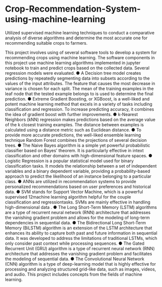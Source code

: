 # Crop-Recommendation-System-using-machine-learning
Utilized supervised machine learning techniques to conduct a comparative analysis of diverse algorithms and determine the most accurate one for recommending suitable crops to farmers.

This project involves using of several software tools to develop a system for recommending crops using machine learning. The software components in this project use machine learning algorithms implemented in jupyter notebook to train and predict crops based on the collected data. Several regression models were evaluated. 
● A Decision tree model creates predictions by repeatedly segmenting data into subsets according to the values of the input attributes. The feature that causes the most decrease in variance is chosen for each split. The mean of the training examples in the leaf node that the tested example belongs to is used to determine the final prediction. 
● Extreme Gradient Boosting, or XGBoost, is a well-liked and potent machine learning method that excels in a variety of tasks including classification and regression. To increase predicting accuracy, it combines the idea of gradient boost with further improvements. 
● k-Nearest Neighbors (kNN) regression makes predictions based on the average value of the k closest training examples. The distance between examples is calculated using a distance metric such as Euclidean distance. 
● To provide more accurate predictions, the well-liked ensemble learning technique Random Forest combines the projections of several decision trees. 
● The Naive Bayes algorithm is a simple yet powerful probabilistic classifier based on Bayes' theorem. It is particularly effective in intext classification and other domains with high-dimensional feature spaces. 
● Logistic Regression is a popular statistical model used for binary classification tasks. It models the relationship between a set of independent variables and a binary dependent variable, providing a probability-based approach to predict the likelihood of an instance belonging to a particular class. 
● ANNs are utilized in recommendation systems to provide personalized recommendations based on user preferences and historical data. 
● SVM stands for Support Vector Machine, which is a powerful supervised
12machine learning algorithm helpful for the couple classification and regressiontasks. SVMs are mainly effective in handling high-dimensional data . 
● The Long Short-Term Memory (LSTM) algorithms are a type of recurrent neural network (RNN) architecture that addresses the vanishing gradient problem and allows for the modeling of long-term dependencies in sequential
data. 
● The Bidirectional Long Short-Term Memory (BiLSTM) algorithm is an extension of the LSTM architecture that enhances its ability to capture both past and future information in sequential data. It was developed to address the limitations of traditional LSTMs, which only consider past context while processing sequences. 
● The Gated Recurrent Unit (GRU) algorithm is a type of recurrent neural network (RNN) architecture that addresses the vanishing gradient problem and facilitates the modeling of sequential data. 
● The Convolutional Neural Network (CNN) algorithm is a type of deep-learning model that is highly effective for processing and analyzing structured grid-like data, such as images, videos, and audio. 
This project includes concepts from the fields of machine learning. 
